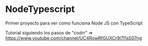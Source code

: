 # NodeTypescript
Primer proyecto para ver como funciona Node JS con TypeScript

Tutorial siguiendo los pasos de "codrr" => https://www.youtube.com/channel/UC4RowRfGUXCr9l7I1s507ng
